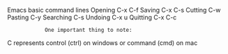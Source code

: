 Emacs basic command lines
        Opening C-x C-f
        Saving C-x C-s
        Cutting C-w
        Pasting C-y
        Searching C-s
        Undoing C-x u
        Quitting C-x C-c

                One important thing to note:
C represents control (ctrl) on windows or command (cmd) on mac
